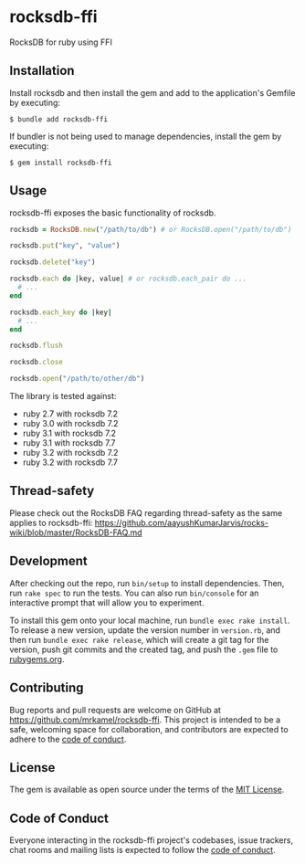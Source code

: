 # rocksdb-ffi

RocksDB for ruby using FFI

## Installation

Install rocksdb and then install the gem and add to the application's Gemfile
by executing:

```
$ bundle add rocksdb-ffi
```

If bundler is not being used to manage dependencies, install the gem by executing:

```
$ gem install rocksdb-ffi
```

## Usage

rocksdb-ffi exposes the basic functionality of rocksdb.

```ruby
rocksdb = RocksDB.new("/path/to/db") # or RocksDB.open("/path/to/db")

rocksdb.put("key", "value")

rocksdb.delete("key")

rocksdb.each do |key, value| # or rocksdb.each_pair do ...
  # ...
end

rocksdb.each_key do |key|
  # ...
end

rocksdb.flush

rocksdb.close

rocksdb.open("/path/to/other/db")
```

The library is tested against:

* ruby 2.7 with rocksdb 7.2
* ruby 3.0 with rocksdb 7.2
* ruby 3.1 with rocksdb 7.2
* ruby 3.1 with rocksdb 7.7
* ruby 3.2 with rocksdb 7.2
* ruby 3.2 with rocksdb 7.7

## Thread-safety

Please check out the RocksDB FAQ regarding thread-safety as the same applies to
rocksdb-ffi: https://github.com/aayushKumarJarvis/rocks-wiki/blob/master/RocksDB-FAQ.md

## Development

After checking out the repo, run `bin/setup` to install dependencies. Then, run
`rake spec` to run the tests. You can also run `bin/console` for an interactive
prompt that will allow you to experiment.

To install this gem onto your local machine, run `bundle exec rake install`. To
release a new version, update the version number in `version.rb`, and then run
`bundle exec rake release`, which will create a git tag for the version, push
git commits and the created tag, and push the `.gem` file to
[rubygems.org](https://rubygems.org).

## Contributing

Bug reports and pull requests are welcome on GitHub at
https://github.com/mrkamel/rocksdb-ffi. This project is intended to be a
safe, welcoming space for collaboration, and contributors are expected to
adhere to the [code of
conduct](https://github.com/mrkamel/rocksdb-ffi/blob/main/CODE_OF_CONDUCT.md).

## License

The gem is available as open source under the terms of the
[MIT License](https://opensource.org/licenses/MIT).

## Code of Conduct

Everyone interacting in the rocksdb-ffi project's codebases, issue trackers,
chat rooms and mailing lists is expected to follow the
[code of conduct](https://github.com/mrkamel/rocksdb-ffi/blob/main/CODE_OF_CONDUCT.md).
